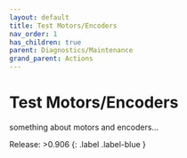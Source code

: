 ```yaml
---
layout: default
title: Test Motors/Encoders
nav_order: 1
has_children: true
parent: Diagnostics/Maintenance
grand_parent: Actions
---
```

# Test Motors/Encoders

something about motors and encoders...


Release: >0.906
{: .label .label-blue }
